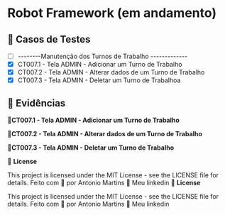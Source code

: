 # Robot Framework (em andamento)

## 🔖 Casos de Testes
- [ ] --------Manutenção dos Turnos de Trabalho -------------
- [X] CT007.1 - Tela ADMIN - Adicionar um Turno de Trabalho
- [X] CT007.2 - Tela ADMIN - Alterar dados de um Turno de Trabalho
- [X] CT007.3 - Tela ADMIN - Deletar um Turno de Trabalhoa

## 🚀 Evidências
🚀**CT007.1 - Tela ADMIN - Adicionar um Turno de Trabalho**

🚀**CT007.2 - Tela ADMIN - Alterar dados de um Turno de Trabalho**

🚀**CT007.3 - Tela ADMIN - Deletar um Turno de Trabalho**

📝 **License**

This project is licensed under the MIT License - see the LICENSE file for details.
Feito com 💜  por Antonio Martins 👋   Meu linkedin
📝 **License**

This project is licensed under the MIT License - see the LICENSE file for details.
Feito com 💜  por Antonio Martins 👋   Meu linkedin


